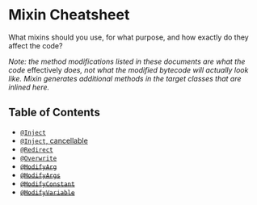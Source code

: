 # Mixin Cheatsheet

What mixins should you use, for what purpose, and how exactly do they affect the code?

_Note: the method modifications listed in these documents are what the code_ effectively _does, not what the modified bytecode will actually look like. Mixin generates additional methods in the target classes that are inlined here._

## Table of Contents

 - [`@Inject`](inject.md)
 - [`@Inject`, cancellable](inject-cancellable.md)
 - [`@Redirect`](redirect.md)
 - [`@Overwrite`](overwrite.md)
 - ~~[`@ModifyArg`](modify-arg.md)~~
 - ~~[`@ModifyArgs`](modify-args.md)~~
 - ~~[`@ModifyConstant`](modify-constant.md)~~
 - ~~[`@ModifyVariable`](modify-variable.md)~~